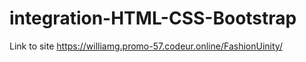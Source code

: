 # integration-HTML-CSS-Bootstrap

Link to site https://williamg.promo-57.codeur.online/FashionUinity/

